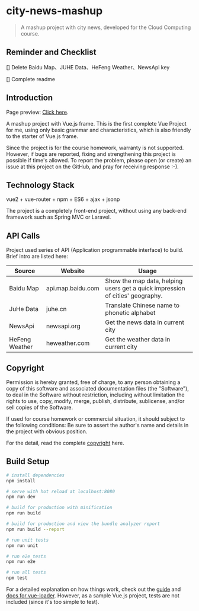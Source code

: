 # city-news-mashup

> A mashup project with city news, developed for the Cloud Computing course.

## Reminder and Checklist

[] Delete Baidu Map、JUHE Data、HeFeng Weather、NewsApi key

[] Complete readme

## Introduction

Page preview: [Click here]([http://13.113.117.126:8080/dist/).

A mashup project with Vue.js frame. This is the first complete Vue Project for me, using only basic grammar and characteristics, which is also friendly to the starter of Vue.js frame. 

Since the project is for the course homework, warranty is not supported. However, if bugs are reported, fixing and strengthening this project is possible if time's allowed. To report the problem, please open (or create) an issue at this project on the GitHub, and pray for receiving response :-).  

## Technology Stack

vue2 + vue-router + npm + ES6 + ajax + jsonp

The project is a completely front-end project, without using any back-end framework such as Spring MVC or Laravel.

## API Calls

Project used series of API (Application programmable interface) to build. Brief intro are listed here:

| Source         | Website                  | Usage                                                        |
| -------------- | ------------------------ | ------------------------------------------------------------ |
| Baidu Map      | api.map.baidu.com        | Show the map data, helping users get a quick impression of cities' geography. |
| JuHe Data      | juhe.cn | Translate Chinese name to phonetic alphabet                  |
| NewsApi        | newsapi.org              | Get the news data in current city                            |
| HeFeng Weather | heweather.com       | Get the weather data in current city                         |

## Copyright

Permission is hereby granted, free of charge, to any person obtaining a copy of this software and associated documentation files (the "Software"), to deal in the Software without restriction, including without limitation the rights to use, copy, modify, merge, publish, distribute, sublicense, and/or sell copies of the Software.

If used for course homework or commercial situation, it should subject to the following conditions: Be sure to assert the author's name and details in the project with obvious position.

For the detail, read the complete [copyright](./LICENSE) here.

## Build Setup

``` bash
# install dependencies
npm install

# serve with hot reload at localhost:8080
npm run dev

# build for production with minification
npm run build

# build for production and view the bundle analyzer report
npm run build --report

# run unit tests
npm run unit

# run e2e tests
npm run e2e

# run all tests
npm test
```

For a detailed explanation on how things work, check out the [guide](http://vuejs-templates.github.io/webpack/) and [docs for vue-loader](http://vuejs.github.io/vue-loader). However, as a sample Vue.js project, tests are not included (since it's too simple to test).
